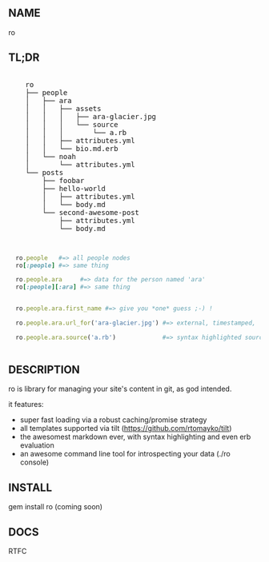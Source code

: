 NAME
----

ro


TL;DR
--------

<pre>

    ro
    ├── people
    │   ├── ara
    │   │   ├── assets
    │   │   │   ├── ara-glacier.jpg
    │   │   │   └── source
    │   │   │       └── a.rb
    │   │   ├── attributes.yml
    │   │   └── bio.md.erb
    │   └── noah
    │       └── attributes.yml
    └── posts
        ├── foobar
        ├── hello-world
        │   ├── attributes.yml
        │   └── body.md
        └── second-awesome-post
            ├── attributes.yml
            └── body.md

</pre>


```ruby

  ro.people   #=> all people nodes
  ro[:people] #=> same thing

  ro.people.ara     #=> data for the person named 'ara'
  ro[:people][:ara] #=> same thing


  ro.people.ara.first_name #=> give you *one* guess ;-) !

  ro.people.ara.url_for('ara-glacier.jpg') #=> external, timestamped,  url for this asset

  ro.people.ara.source('a.rb')             #=> syntax highlighted source yo!
  

```


DESCRIPTION
-----------

ro is library for managing your site's content in git, as god intended.

it features:

- super fast loading via a robust caching/promise strategy
- all templates supported via tilt (https://github.com/rtomayko/tilt)
- the awesomest markdown ever, with syntax highlighting and even erb evaluation
- an awesome command line tool for introspecting your data (./ro console)


INSTALL
-------

gem install ro (coming soon)


DOCS
----

RTFC
